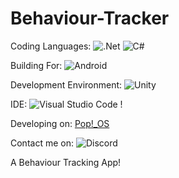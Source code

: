 # Behaviour-Tracker

Coding Languages:
![.Net](https://img.shields.io/badge/.NET-5C2D91?style=for-the-badge&logo=.net&logoColor=white) ![C#](https://img.shields.io/badge/c%23-%23239120.svg?style=for-the-badge&logo=c-sharp&logoColor=white) 

Building For: ![Android](https://img.shields.io/badge/Android-3DDC84?style=for-the-badge&logo=android&logoColor=white) 

Development Environment: ![Unity](https://img.shields.io/badge/unity-%23000000.svg?style=for-the-badge&logo=unity&logoColor=white) 

IDE: ![Visual Studio Code](https://img.shields.io/badge/Visual%20Studio%20Code-0078d7.svg?style=for-the-badge&logo=visual-studio-code&logoColor=white) !

Developing on: [Pop!\_OS](https://img.shields.io/badge/Pop!_OS-48B9C7?style=for-the-badge&logo=Pop!_OS&logoColor=white) 

Contact me on: ![Discord](https://img.shields.io/badge/Discord-%235865F2.svg?style=for-the-badge&logo=discord&logoColor=white)

 A Behaviour Tracking App!
